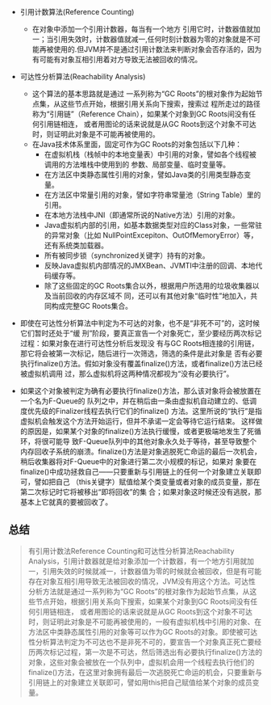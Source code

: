 - 引用计数算法(Reference Counting)
  - 在对象中添加一个引用计数器，每当有一个地方 引用它时，计数器值就加一；当引用失效时，计数器值就减一,任何时刻计数器为零的对象就是不可能再被使用的.但JVM并不是通过引用计数法来判断对象会否存活的，因为有可能有对象互相引用着对方导致无法被回收的情况。

- 可达性分析算法(Reachability Analysis)
  - 这个算法的基本思路就是通过 一系列称为“GC Roots”的根对象作为起始节点集，从这些节点开始，根据引用关系向下搜索，搜索过 程所走过的路径称为“引用链”（Reference Chain），如果某个对象到GC Roots间没有任何引用链相连， 或者用图论的话来说就是从GC Roots到这个对象不可达时，则证明此对象是不可能再被使用的。
  - 在Java技术体系里面，固定可作为GC Roots的对象包括以下几种：
    - 在虚拟机栈（栈帧中的本地变量表）中引用的对象，譬如各个线程被调用的方法堆栈中使用到的 参数、局部变量、临时变量等。
    - 在方法区中类静态属性引用的对象，譬如Java类的引用类型静态变量。
    - 在方法区中常量引用的对象，譬如字符串常量池（String Table）里的引用。
    - 在本地方法栈中JNI（即通常所说的Native方法）引用的对象。
    - Java虚拟机内部的引用，如基本数据类型对应的Class对象，一些常驻的异常对象（比如 NullPointExcepiton、OutOfMemoryError）等，还有系统类加载器。
    - 所有被同步锁（synchronized关键字）持有的对象。
    - 反映Java虚拟机内部情况的JMXBean、JVMTI中注册的回调、本地代码缓存等。
    - 除了这些固定的GC Roots集合以外，根据用户所选用的垃圾收集器以及当前回收的内存区域不 同，还可以有其他对象“临时性”地加入，共同构成完整GC Roots集合。
- 即使在可达性分析算法中判定为不可达的对象，也不是“非死不可”的，这时候它们暂时还处于“缓 刑”阶段，要真正宣告一个对象死亡，至少要经历两次标记过程：如果对象在进行可达性分析后发现没 有与GC Roots相连接的引用链，那它将会被第一次标记，随后进行一次筛选，筛选的条件是此对象是 否有必要执行finalize()方法。假如对象没有覆盖finalize()方法，或者finalize()方法已经被虚拟机调用 过，那么虚拟机将这两种情况都视为“没有必要执行”。 

- 如果这个对象被判定为确有必要执行finalize()方法，那么该对象将会被放置在一个名为F-Queue的 队列之中，并在稍后由一条由虚拟机自动建立的、低调度优先级的Finalizer线程去执行它们的finalize() 方法。这里所说的“执行”是指虚拟机会触发这个方法开始运行，但并不承诺一定会等待它运行结束。 这样做的原因是，如果某个对象的finalize()方法执行缓慢，或者更极端地发生了死循环，将很可能导 致F-Queue队列中的其他对象永久处于等待，甚至导致整个内存回收子系统的崩溃。finalize()方法是对象逃脱死亡命运的最后一次机会，稍后收集器将对F-Queue中的对象进行第二次小规模的标记，如果对 象要在finalize()中成功拯救自己——只要重新与引用链上的任何一个对象建立关联即可，譬如把自己 （this关键字）赋值给某个类变量或者对象的成员变量，那在第二次标记时它将被移出“即将回收”的集 合；如果对象这时候还没有逃脱，那基本上它就真的要被回收了。


## **总结**
> 有引用计数法Reference Counting和可达性分析算法Reachability Analysis，引用计数器就是给对象添加一个计数器，有一个地方引用就加一，引用失效的时候就减一，计数器值为零的时候就会被回收，但是有可能存在对象互相引用导致无法被回收的情况，JVM没有用这个方法。可达性分析方法就是通过一系列称为“GC Roots”的根对象作为起始节点集，从这些节点开始，根据引用关系向下搜索，如果某个对象到GC Roots间没有任何引用链相连， 或者用图论的话来说就是从GC Roots到这个对象不可达时，则证明此对象是不可能再被使用的，一般有虚拟机栈中引用的对象、在方法区中类静态属性引用的对象等可以作为GC Roots的对象。即使被可达性分析算法判定为不可达也不是非死不可的，要宣告一个对象真正死亡要经历两次标记过程，第一次是不可达，然后筛选出有必要执行finalize()方法的对象，这些对象会被放在一个队列中，虚拟机会用一个线程去执行他们的finalize()方法，在这里对象拥有最后一次逃脱死亡命运的机会，只要重新与引用链上的对象建立关联即可，譬如用this把自己赋值给某个对象的成员变量。